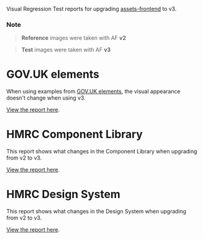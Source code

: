 Visual Regression Test reports for upgrading [assets-frontend](https://github.com/hmrc/assets-frontend/) to v3.

### Note
> __Reference__ images were taken with AF __v2__

> __Test__ images were taken with AF __v3__

# GOV.UK elements

When using examples from [GOV.UK elements](https://govuk-elements.herokuapp.com/), the visual appearance doesn't change when using v3.

[View the report here](https://hmrc.github.io/assets-frontend-vrt-reports/govuk_elements/html_report/index.html).

# HMRC Component Library

This report shows what changes in the Component Library when upgrading from v2 to v3.

[View the report here](https://hmrc.github.io/assets-frontend-vrt-reports/component_library/html_report/index.html).

# HMRC Design System

This report shows what changes in the Design System when upgrading from v2 to v3.

[View the report here](https://hmrc.github.io/assets-frontend-vrt-reports/design_system/html_report/index.html).
